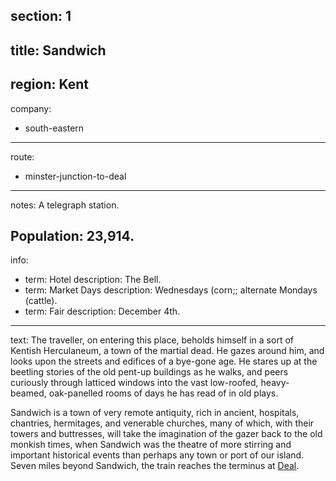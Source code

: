 section: 1
----
title: Sandwich
----
region: Kent
----
company:
- south-eastern
----
route:
- minster-junction-to-deal
----
notes: A telegraph station.

Population: 23,914.
----
info:
- term: Hotel
  description: The Bell.
- term: Market Days
  description: Wednesdays (corn;; alternate Mondays (cattle).
- term: Fair
  description: December 4th.
----
text: The traveller, on entering this place, beholds himself in a sort of Kentish Herculaneum, a town of the martial dead. He gazes around him, and looks upon the streets and edifices of a bye-gone age. He stares up at the beetling stories of the old pent-up buildings as he walks, and peers curiously through latticed windows into the vast low-roofed, heavy-beamed, oak-panelled rooms of days he has read of in old plays.

Sandwich is a town of very remote antiquity, rich in ancient, hospitals, chantries, hermitages, and venerable churches, many of which, with their towers and buttresses, will take the imagination of the gazer back to the old monkish times, when Sandwich was the theatre of more stirring and important historical events than perhaps any town or port of our island. Seven miles beyond Sandwich, the train reaches the terminus at [Deal](/stations/deal).
